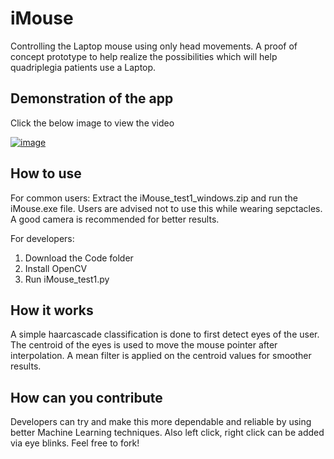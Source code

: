 # iMouse
Controlling the Laptop mouse using only head movements. A proof of concept prototype to help realize the possibilities which will help quadriplegia patients use a Laptop.

## Demonstration of the app
Click the below image to view the video

[![image](http://img.youtube.com/vi/TvFjCcVrsnQ/0.jpg)](https://youtu.be/TvFjCcVrsnQ)  

## How to use
For common users:
Extract the iMouse_test1_windows.zip and run the iMouse.exe file.
Users are advised not to use this while wearing sepctacles. A good camera is recommended for better results.

For developers:
1. Download the Code folder
2. Install OpenCV
3. Run iMouse_test1.py

## How it works
A simple haarcascade classification is done to first detect eyes of the user. The centroid of the eyes is used to move the mouse pointer after interpolation. A mean filter is applied on the centroid values for smoother results.

## How can you contribute
Developers can try and make this more dependable and reliable by using better Machine Learning techniques. Also left click, right click can be added via eye blinks. Feel free to fork! 
